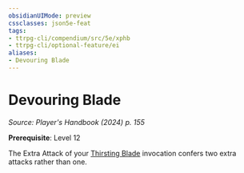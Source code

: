 ```yaml
---
obsidianUIMode: preview
cssclasses: json5e-feat
tags:
- ttrpg-cli/compendium/src/5e/xphb
- ttrpg-cli/optional-feature/ei
aliases:
- Devouring Blade
---
```

# Devouring Blade
*Source: Player's Handbook (2024) p. 155*  

**Prerequisite**: Level 12

The Extra Attack of your [Thirsting Blade](Інструменти%20ДМ/CLI/optional-features/thirsting-blade-xphb.md) invocation confers two extra attacks rather than one.